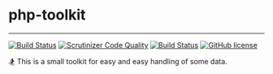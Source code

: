 # php-toolkit

***

[![Build Status](https://travis-ci.org/imajinyun/php-toolkit.svg?branch=master)](https://travis-ci.org/imajinyun/php-toolkit)
[![Scrutinizer Code Quality](https://scrutinizer-ci.com/g/imajinyun/php-toolkit/badges/quality-score.png?b=master)](https://scrutinizer-ci.com/g/imajinyun/php-toolkit/?branch=master)
[![Build Status](https://scrutinizer-ci.com/g/imajinyun/php-toolkit/badges/build.png?b=master)](https://scrutinizer-ci.com/g/imajinyun/php-toolkit/build-status/master)
[![GitHub license](https://img.shields.io/badge/license-MIT-blue.svg?style=flat-square)](https://raw.githubusercontent.com/imajinyun/php-toolkit/master/LICENSE)

🏂 This is a small toolkit for easy and easy handling of some data.
